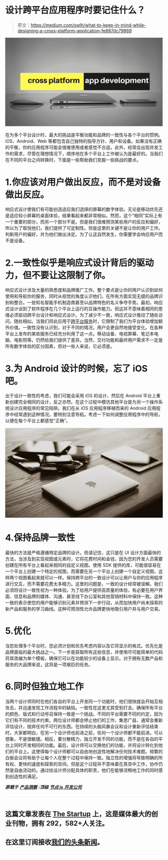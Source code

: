 # 设计跨平台应用程序时要记住什么？

> 原文：<https://medium.com/swlh/what-to-keep-in-mind-while-designing-a-cross-platform-application-fe887dc79869>

![](img/1fbe259215bb377d5911fe553d60d367.png)

在为多个平台设计时，最大的挑战是平衡功能和品牌的一致性与各个平台的惯例。iOS、Android、Web 等都包含自己独特的指导方针、用户和设备。如果没有正确的平衡，你的应用程序可能会很难使用或者感觉不合适。此外，经常会出现并发工作的需求，尽管在理想情况下，顺序地在多个平台上工作被认为是最好的。当我们在不同的平台之间转换时，下面是一些帮助我们克服一些挑战的要点。

# 1.你应该对用户做出反应，而不是对设备做出反应。

响应式设计使我们有可能创造适应我们选择的屏幕的数字体验。无论是移动优先还是适应较小屏幕的桌面体验，结果看起来都非常相似。然而，这个“相同”实际上有一个重要的部分，而另一个部分不是。但是我们很难预测某些用户的反应和偏好，所以为了取悦他们，我们提供了可定制性。但是这里的关键不是让你的用户工作。判断用户的偏好，并为他们做出决定。为了让这自然发生，你需要学会响应用户而不是设备。

# 2.一致性似乎是响应式设计背后的驱动力，但不要让这限制了你。

响应式设计涉及大量的熟悉度和品牌推广工作。整个要点是让你的用户认识到如何使用和导航你的服务，同时从视觉的角度认识他们，在所有方面实现无缝的品牌识别和整合。一些知名智能手机制造商甚至以品牌特色的名义争夺手势。最初，响应式设计谈到了软件程序在几个平台上运行的互操作能力。但这并不意味着相同的思维必须驱动跨平台设计和响应式设计。为了减少不一致，响应式设计推动了随处访问，随处相似。当我们将此应用于[跨平台服务](https://www.zibtek.com/Hybrid-App-Dvelopment-Company)时，它限制了我们为平台体验增加额外价值。一致性没有认识到，对于不同的情况，用户会更自然地接受变化。在各种平台上发布的某些服务已经充分利用了这一点。移动设备、电视屏幕、笔记本电脑、电影院等。仍然给我们提供了差异。当然，交付功能和最终用户需求不一定是所有数字体验的区分因素，但对一些人来说，它必须是。

# 3.为 Android 设计的时候，忘了 iOS 吧。

出于设计一致性的考虑，我们可能会采用 iOS 的设计，然后在 Android 平台上重新创建完全相同的设计，反之亦然。在这个过程中模仿其他平台是为另一个操作系统设计应用程序的常见陷阱。我们在从 iOS 应用程序移植而来的 Android 应用程序中经常遇到这种情况。要特别注意导航。考虑一下如何调整应用程序中的导航，以便在每个平台上都感觉“正确”。

![](img/39309307f6946a1b84e340d5c25a07d9.png)

# 4.保持品牌一致性

最快的方法是严格遵循特定品牌的设计。但请记住，这只是在 UI 设计方面最快的方法，当涉及到实现视图或元素时，它将花费时间和金钱，因为您的开发人员需要创建在所有平台上看起来相同的自定义视图。使用 SDK 提供的库，可能很容易在一个平台上创建一个特定的视图，而需要在另一个平台上创建一个自定义视图，这样两个视图看起来就可以一样。保持跨平台的一致设计可以让用户与你的应用程序进行交互，而不需要花费太多精力。这里的问题是，一致的设计经常被误解。我们必须将设计一致性视为一种体验。为了给用户提供高质量的体验，有必要在用户界面、信息和品牌的媒体、沟通、甚至线下办公室和其他营销材料中保持一致。这种一致的表示使您的用户能够识别元素并预测下一步行动，从而加快用户尚未探索的新产品和服务的学习曲线。这种可预测性允许品牌更快地吸引用户并与用户交易。

# 5.优化

当您处理多个平台时，您必须计划和优先考虑内容以及它将显示的格式。优先化是品牌面临的最大挑战之一。下一步是获取所有这些信息，并使用尽可能简单的代码将其改编为单个模板，确保它可以在功能较少的设备上显示。对于拥有无数产品和服务的大品牌来说，这将是一项艰巨的任务。

# 6.同时但独立地工作

当两个设计师同时在他们各自的平台上开发同一个功能时，他们很快就会开始互相攻击，并迅速发现工作流程中的缺陷。一致性在这里尤其受到打击。确保所有平台的颜色、版式和行动号召保持一致是一个挑战。不同的平台需要不同的约定，因为它们有不同的技术约束。两位设计师都会停止他们的工作，集思广益，通常会重新评估设计，抛弃任何不可行的东西。在持续的头脑风暴会议和设计重新评估结束时，大家都明白，在另一个设计师也前进之前，任何一个设计师都不能前进。可以想象，不是很敏捷。相反，要分散精力，独立开发不同的功能，而不是在各自的平台上同时开发相同的功能。最后，设计师可以交换他们的功能，并将设计转化到他们的平台上。这使得每个设计师都可以自由地创造性地解决任何技术难题。频繁的白板会议将有助于让每个人在整个过程中保持一致。独立性的增强将导致明确的所有权、更快的速度和探索的空间。但是这个过程并不意味着在真空中工作，协作仍然是自由流动的。通过给设计师分配具体的职责，他们在能够流畅地工作的同时感到创造性的满足。

***原载于*** [***产品洞察***](https://www.cognitiveclouds.com/insights/what-to-keep-in-mind-while-designing-a-cross-platform-application/) ***:顶级*** [***节点 js 开发公司***](https://www.cognitiveclouds.com/custom-software-development-services/node-js-development-company)

![](img/731acf26f5d44fdc58d99a6388fe935d.png)

## 这篇文章发表在 [The Startup](https://medium.com/swlh) 上，这是媒体最大的创业刊物，拥有 292，582+人关注。

## 在这里订阅接收[我们的头条新闻](http://growthsupply.com/the-startup-newsletter/)。

![](img/731acf26f5d44fdc58d99a6388fe935d.png)